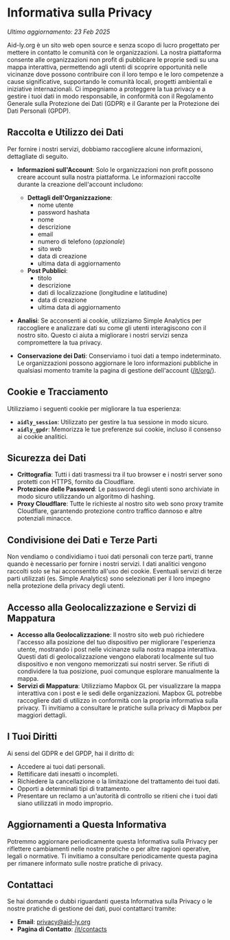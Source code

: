 # Informativa sulla Privacy

<!-- markdownlint-disable MD036 -->
_Ultimo aggiornamento: 23 Feb 2025_

Aid-ly.org è un sito web open source e senza scopo di lucro progettato per mettere in contatto le comunità con le organizzazioni.
La nostra piattaforma consente alle organizzazioni non profit di pubblicare le proprie sedi su una mappa interattiva, permettendo agli utenti di scoprire opportunità nelle vicinanze dove possono contribuire con il loro tempo e le loro competenze a cause significative, supportando le comunità locali, progetti ambientali e iniziative internazionali.
Ci impegniamo a proteggere la tua privacy e a gestire i tuoi dati in modo responsabile, in conformità con il Regolamento Generale sulla Protezione dei Dati (GDPR) e il Garante per la Protezione dei Dati Personali (GPDP).

## Raccolta e Utilizzo dei Dati

Per fornire i nostri servizi, dobbiamo raccogliere alcune informazioni, dettagliate di seguito.

- **Informazioni sull'Account**:
   Solo le organizzazioni non profit possono creare account sulla nostra piattaforma. Le informazioni raccolte durante la creazione dell'account includono:

  - **Dettagli dell'Organizzazione**:
    - nome utente
    - password hashata
    - nome
    - descrizione
    - email
    - numero di telefono (_opzionale_)
    - sito web
    - data di creazione
    - ultima data di aggiornamento
  - **Post Pubblici**:
    - titolo
    - descrizione
    - dati di localizzazione (longitudine e latitudine)
    - data di creazione
    - ultima data di aggiornamento
- **Analisi**:
   Se acconsenti ai cookie, utilizziamo Simple Analytics per raccogliere e analizzare dati su come gli utenti interagiscono con il nostro sito.
   Questo ci aiuta a migliorare i nostri servizi senza compromettere la tua privacy.
- **Conservazione dei Dati**:
   Conserviamo i tuoi dati a tempo indeterminato.
   Le organizzazioni possono aggiornare le loro informazioni pubbliche in qualsiasi momento tramite la pagina di gestione dell'account ([/it/org/](/it/org/)).

## Cookie e Tracciamento

Utilizziamo i seguenti cookie per migliorare la tua esperienza:

- **`aidly_session`**: Utilizzato per gestire la tua sessione in modo sicuro.
- **`aidly_gpdr`**: Memorizza le tue preferenze sui cookie, incluso il consenso ai cookie analitici.

## Sicurezza dei Dati

- **Crittografia**: Tutti i dati trasmessi tra il tuo browser e i nostri server sono protetti con HTTPS, fornito da Cloudflare.
- **Protezione delle Password**: Le password degli utenti sono archiviate in modo sicuro utilizzando un algoritmo di hashing.
- **Proxy Cloudflare**: Tutte le richieste al nostro sito web sono proxy tramite Cloudflare, garantendo protezione contro traffico dannoso e altre potenziali minacce.

## Condivisione dei Dati e Terze Parti

Non vendiamo o condividiamo i tuoi dati personali con terze parti, tranne quando è necessario per fornire i nostri servizi.
I dati analitici vengono raccolti solo se hai acconsentito all'uso dei cookie.
Eventuali servizi di terze parti utilizzati (es. Simple Analytics) sono selezionati per il loro impegno nella protezione della privacy degli utenti.

## Accesso alla Geolocalizzazione e Servizi di Mappatura

- **Accesso alla Geolocalizzazione**: Il nostro sito web può richiedere l'accesso alla posizione del tuo dispositivo per migliorare l'esperienza utente, mostrando i post nelle vicinanze sulla nostra mappa interattiva. Questi dati di geolocalizzazione vengono elaborati localmente sul tuo dispositivo e non vengono memorizzati sui nostri server. Se rifiuti di condividere la tua posizione, puoi comunque esplorare manualmente la mappa.
- **Servizi di Mappatura**: Utilizziamo Mapbox GL per visualizzare la mappa interattiva con i post e le sedi delle organizzazioni. Mapbox GL potrebbe raccogliere dati di utilizzo in conformità con la propria informativa sulla privacy. Ti invitiamo a consultare le pratiche sulla privacy di Mapbox per maggiori dettagli.

## I Tuoi Diritti

Ai sensi del GDPR e del GPDP, hai il diritto di:

- Accedere ai tuoi dati personali.
- Rettificare dati inesatti o incompleti.
- Richiedere la cancellazione o la limitazione del trattamento dei tuoi dati.
- Opporti a determinati tipi di trattamento.
- Presentare un reclamo a un'autorità di controllo se ritieni che i tuoi dati siano utilizzati in modo improprio.

## Aggiornamenti a Questa Informativa

Potremmo aggiornare periodicamente questa Informativa sulla Privacy per riflettere cambiamenti nelle nostre pratiche o per altre ragioni operative, legali o normative.
Ti invitiamo a consultare periodicamente questa pagina per rimanere informato sulle nostre pratiche di privacy.

## Contattaci

Se hai domande o dubbi riguardanti questa Informativa sulla Privacy o le nostre pratiche di gestione dei dati, puoi contattarci tramite:

- **Email**: <privacy@aid-ly.org>
- **Pagina di Contatto**: [/it/contacts](/it/contacts)
